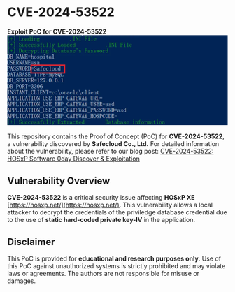 # CVE-2024-53522
**Exploit PoC for CVE-2024-53522**
![image](Example.png)


This repository contains the Proof of Concept (PoC) for **CVE-2024-53522**, a vulnerability discovered by **Safecloud Co., Ltd.** For detailed information about the vulnerability, please refer to our blog post: [CVE-2024-53522: HOSxP Software 0day Discover & Exploitation](https://www.safecloud.co.th/researches/blog/CVE-2024-53522)

## Vulnerability Overview  
**CVE-2024-53522** is a critical security issue affecting **HOSxP XE** [https://hosxp.net/](https://hosxp.net/). This vulnerability allows a local attacker to decrypt the credentials of the priviledge database credential due to the use of **static hard-coded private key-IV** in the application.

## Disclaimer  
This PoC is provided for **educational and research purposes only**. Use of this PoC against unauthorized systems is strictly prohibited and may violate laws or agreements. The authors are not responsible for misuse or damages.
